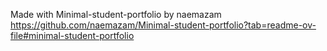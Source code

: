 Made with Minimal-student-portfolio by naemazam
https://github.com/naemazam/Minimal-student-portfolio?tab=readme-ov-file#minimal-student-portfolio

